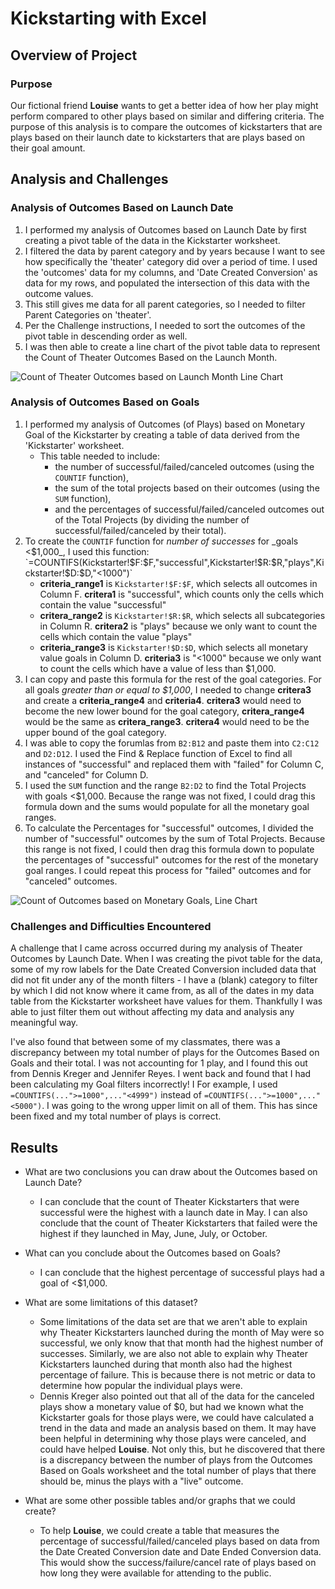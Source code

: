 # Kickstarting with Excel

## Overview of Project

### Purpose
Our fictional friend **Louise** wants to get a better idea of how her play might perform compared to other plays based on similar and differing criteria. The purpose of this analysis is to compare the outcomes of kickstarters that are plays based on their launch date to kickstarters that are plays based on their goal amount.

## Analysis and Challenges

### Analysis of Outcomes Based on Launch Date
1. I performed my analysis of Outcomes based on Launch Date by first creating a pivot table of the data in the Kickstarter worksheet. 
2. I filtered the data by parent category and by years because I want to see how specifically the 'theater' category did over a period of time. I used the 'outcomes' data for my columns, and 'Date Created Conversion' as data for my rows, and populated the intersection of this data with the outcome values. 
3. This still gives me data for all parent categories, so I needed to filter Parent Categories on 'theater'.
4. Per the Challenge instructions, I needed to sort the outcomes of the pivot table in descending order as well.
5. I was then able to create a line chart of the pivot table data to represent the Count of Theater Outcomes Based on the Launch Month.

![Count of Theater Outcomes based on Launch Month Line Chart](/resources/Theater_Outcomes_vs_Launch.png)

### Analysis of Outcomes Based on Goals
1. I performed my analysis of Outcomes (of Plays) based on Monetary Goal of the Kickstarter by creating a table of data derived from the 'Kickstarter' worksheet.
    - This table needed to include:
      - the number of successful/failed/canceled outcomes (using the `COUNTIF` function),
      - the sum of the total projects based on their outcomes (using the `SUM` function),
      - and the percentages of successful/failed/canceled outcomes out of the Total Projects (by dividing the number of successful/failed/canceled by their total).
2. To create the `COUNTIF` function for _number of successes_ for _goals <$1,000_, I used this function: `=COUNTIFS(Kickstarter!$F:$F,"successful",Kickstarter!$R:$R,"plays",Kickstarter!$D:$D,"<1000")`
    -  **criteria_range1** is `Kickstarter!$F:$F`, which selects all outcomes in Column F. **critera1** is "successful", which counts only the cells which contain the value "successful"
    -  **critera_range2** is `Kickstarter!$R:$R`, which selects all subcategories in Column R. **critera2** is "plays" because we only want to count the cells which contain the value "plays"
    -  **criteria_range3** is `Kickstarter!$D:$D`, which selects all monetary value goals in Column D. **criteria3** is "<1000" because we only want to count the cells which have a value of less than $1,000.
3. I can copy and paste this formula for the rest of the goal categories. For all goals _greater than or equal to $1,000_, I needed to change **critera3** and create a **criteria_range4** and **criteria4**. **critera3** would need to become the new lower bound for the goal category, **critera_range4** would be the same as **critera_range3**. **critera4** would need to be the upper bound of the goal category.
4. I was able to copy the forumlas from `B2:B12` and paste them into `C2:C12` and `D2:D12`. I used the Find & Replace function of Excel to find all instances of "successful" and replaced them with "failed" for Column C, and "canceled" for Column D.
5. I used the `SUM` function and the range `B2:D2` to find the Total Projects with goals <$1,000. Because the range was not fixed, I could drag this formula down and the sums would populate for all the monetary goal ranges.
6.  To calculate the Percentages for "successful" outcomes, I divided the number of "successful" outcomes by the sum of Total Projects. Because this range is not fixed, I could then drag this formula down to populate the percentages of "successful" outcomes for the rest of the monetary goal ranges. I could repeat this process for "failed" outcomes and for "canceled" outcomes.

![Count of Outcomes based on Monetary Goals, Line Chart](/resources/Outcomes_vs_Goals.png)

### Challenges and Difficulties Encountered
A challenge that I came across occurred during my analysis of Theater Outcomes by Launch Date. When I was creating the pivot table for the data, some of my row labels for the Date Created Conversion included data that did not fit under any of the month filters - I have a (blank) category to filter by which I did not know where it came from, as all of the dates in my data table from the Kickstarter worksheet have values for them. Thankfully I was able to just filter them out without affecting my data and analysis any meaningful way.

I've also found that between some of my classmates, there was a discrepancy between my total number of plays for the Outcomes Based on Goals and their total. I was not accounting for 1 play, and I found this out from Dennis Kreger and Jennifer Reyes. I went back and found that I had been calculating my Goal filters incorrectly! I For example, I used `=COUNTIFS(...">=1000",..."<4999")` instead of `=COUNTIFS(...">=1000",..."<5000")`. I was going to the wrong upper limit on all of them. This has since been fixed and my total number of plays is correct.

## Results

- What are two conclusions you can draw about the Outcomes based on Launch Date?
	- I can conclude that the count of Theater Kickstarters that were successful were the highest with a launch date in May. I can also conclude that the count of Theater Kickstarters that failed were the highest if they launched in May, June, July, or October.

- What can you conclude about the Outcomes based on Goals?
	- I can conclude that the highest percentage of successful plays had a goal of <$1,000.
- What are some limitations of this dataset?
	- Some limitations of the data set are that we aren't able to explain why Theater Kickstarters launched during the month of May were so successful, we only know that that month had the highest number of successes. Similarly, we are also not able to explain why Theater Kickstarters launched during that month also had the highest percentage of failure. This is because there is not metric or data to determine how popular the individual plays were.
	- Dennis Kreger also pointed out that all of the data for the canceled plays show a monetary value of $0, but had we known what the Kickstarter goals for those plays were, we could have calculated a trend in the data and made an analysis based on them. It may have been helpful in determining why those plays were canceled, and could have helped **Louise**. Not only this, but he discovered that there is a discrepancy between the number of plays from the Outcomes Based on Goals worksheet and the total number of plays that there should be, minus the plays with a "live" outcome.

- What are some other possible tables and/or graphs that we could create?
	- To help **Louise**, we could create a table that measures the percentage of successful/failed/canceled plays based on data from the Date Created Conversion date and Date Ended Conversion data. This would show the success/failure/cancel rate of plays based on how long they were available for attending to the public.

